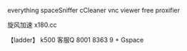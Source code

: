 
everything
spaceSniffer
cCleaner
vnc viewer free
proxifier

旋风加速 x180.cc

【ladder】
k500 客服Q 8001 8363 9  +  Gspace


